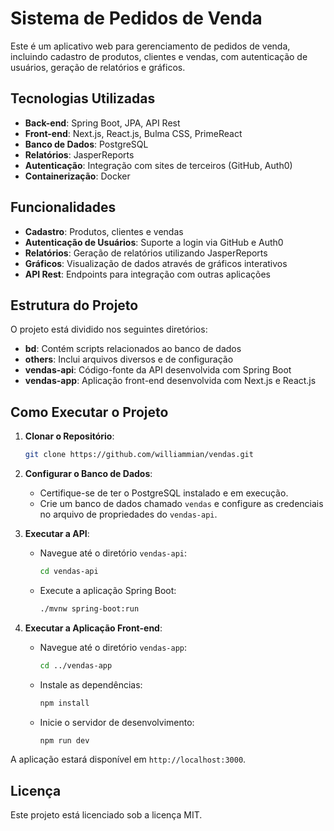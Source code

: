 # Sistema de Pedidos de Venda

Este é um aplicativo web para gerenciamento de pedidos de venda, incluindo cadastro de produtos, clientes e vendas, com autenticação de usuários, geração de relatórios e gráficos.

## Tecnologias Utilizadas

- **Back-end**: Spring Boot, JPA, API Rest
- **Front-end**: Next.js, React.js, Bulma CSS, PrimeReact
- **Banco de Dados**: PostgreSQL
- **Relatórios**: JasperReports
- **Autenticação**: Integração com sites de terceiros (GitHub, Auth0)
- **Containerização**: Docker

## Funcionalidades

- **Cadastro**: Produtos, clientes e vendas
- **Autenticação de Usuários**: Suporte a login via GitHub e Auth0
- **Relatórios**: Geração de relatórios utilizando JasperReports
- **Gráficos**: Visualização de dados através de gráficos interativos
- **API Rest**: Endpoints para integração com outras aplicações

## Estrutura do Projeto

O projeto está dividido nos seguintes diretórios:

- **bd**: Contém scripts relacionados ao banco de dados
- **others**: Inclui arquivos diversos e de configuração
- **vendas-api**: Código-fonte da API desenvolvida com Spring Boot
- **vendas-app**: Aplicação front-end desenvolvida com Next.js e React.js

## Como Executar o Projeto

1. **Clonar o Repositório**:
   ```bash
   git clone https://github.com/williammian/vendas.git
   ```

2. **Configurar o Banco de Dados**:
   - Certifique-se de ter o PostgreSQL instalado e em execução.
   - Crie um banco de dados chamado `vendas` e configure as credenciais no arquivo de propriedades do `vendas-api`.

3. **Executar a API**:
   - Navegue até o diretório `vendas-api`:
     ```bash
     cd vendas-api
     ```
   - Execute a aplicação Spring Boot:
     ```bash
     ./mvnw spring-boot:run
     ```

4. **Executar a Aplicação Front-end**:
   - Navegue até o diretório `vendas-app`:
     ```bash
     cd ../vendas-app
     ```
   - Instale as dependências:
     ```bash
     npm install
     ```
   - Inicie o servidor de desenvolvimento:
     ```bash
     npm run dev
     ```

A aplicação estará disponível em `http://localhost:3000`.

## Licença

Este projeto está licenciado sob a licença MIT.
